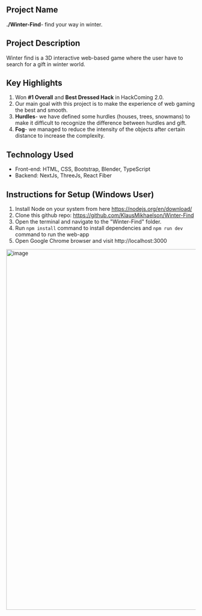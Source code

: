 ## Project Name
 **./Winter-Find**- find your way in winter.

## Project Description
Winter find is a 3D interactive web-based game where the user have to search for a gift in winter world.

## Key Highlights 
1. Won **#1 Overall** and **Best Dressed Hack** in HackComing 2.0.
2. Our main goal with this project is to make the experience of web gaming the best and smooth.
1. **Hurdles**- we have defined some hurdles (houses, trees, snowmans) to make it difficult to recognize the difference between hurdles and gift.
2. **Fog**- we managed to reduce the intensity of the objects after certain distance to increase the complexity.

## Technology Used
- Front-end: HTML, CSS, Bootstrap, Blender, TypeScript
- Backend: NextJs, ThreeJs, React Fiber

## Instructions for Setup (Windows User)
1. Install Node on your system from here https://nodejs.org/en/download/
2. Clone this github repo: https://github.com/KlausMikhaelson/Winter-Find
3. Open the terminal and navigate to the "Winter-Find" folder.
4. Run `npm install` command to install dependencies and `npm run dev` command to run the web-app
5. Open Google Chrome browser and visit http://localhost:3000 

<img width="960" alt="image" src="https://user-images.githubusercontent.com/100528412/204080773-79a68c82-e837-4d52-a00e-54a7426e1d0b.png">